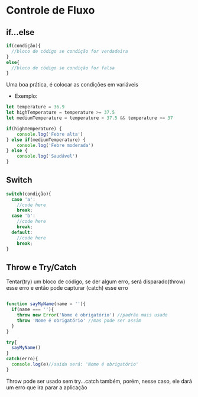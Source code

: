 # Controle de Fluxo

## if...else
```js
if(condição){
  //bloco de código se condição for verdadeira
}
else{
  //bloco de código se condição for falsa
}
```

Uma boa prática, é colocar as condições em variáveis
- Exemplo:
```js
let temperature = 36.9
let highTemperature = temperature >= 37.5
let mediumTemperature = temperature < 37.5 && temperature >= 37

if(highTemperature) {
    console.log('Febre alta')
} else if(mediumTemperature) {
    console.log('Febre moderada')
} else {
    console.log('Saudável')
}
```

## Switch
```js
switch(condição){
  case 'a':
    //code here
    break;
  case 'b':
    //code here
    break;
  default:
    //code here
    break;
}
```

## Throw e Try/Catch
Tentar(try) um bloco de código, se der algum erro, será disparado(throw) esse erro e então pode capturar (catch) esse erro

```js

function sayMyName(name = ''){
  if(name === ''){
    throw new Error('Nome é obrigatório') //padrão mais usado
    throw 'Nome é obrigatório' //mas pode ser assim
  }
}

try{
  sayMyName()
}
catch(erro){
  console.log(e)//saida será: 'Nome é obrigatório'
}
```

Throw pode ser usado sem try...catch também, porém, nesse caso, ele dará um erro que ira parar a aplicação